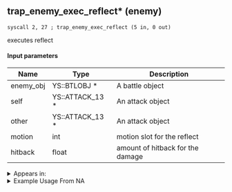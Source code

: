 ## trap_enemy_exec_reflect* (enemy)

`syscall 2, 27 ; trap_enemy_exec_reflect (5 in, 0 out)`

executes reflect

#### Input parameters
| Name | Type | Description
|------|------|------------
| enemy_obj   | YS::BTLOBJ *   | A battle object
| self   | YS::ATTACK_13 *   | An attack object
| other   | YS::ATTACK_13 *   | An attack object
| motion   | int   | motion slot for the reflect
| hitback   | float   | amount of hitback for the damage




<details>
	<summary>Appears in:</summary>

</details>

<details>
	<summary>Example Usage From NA</summary>

</details>


